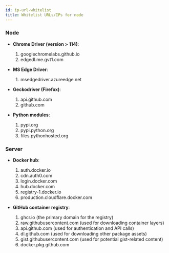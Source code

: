 ```yaml
---
id: ip-url-whitelist
title: Whitelist URLs/IPs for node
---
```



### Node

* **Chrome Driver (version > 114)**:
    1. googlechromelabs.github.io  
    2. edgedl.me.gvt1.com

* **MS Edge Driver**:
    1. msedgedriver.azureedge.net

* **Geckodriver (Firefox)**:
    1. api.github.com  
    2. github.com

* **Python modules**:
    1. pypi.org  
    2. pypi.python.org  
    3. files.pythonhosted.org

### Server

* **Docker hub**:

    1. auth.docker.io  
    2. cdn.auth0.com  
    3. login.docker.com  
    4. hub.docker.com  
    5. registry-1.docker.io  
    6. production.cloudflare.docker.com

* **GitHub container registry**:

    1. ghcr.io (the primary domain for the registry)  
    2. raw.githubusercontent.com (used for downloading container layers)
    3. api.github.com (used for authentication and API calls)
    4. dl.github.com (used for downloading other package assets)
    5. gist.githubusercontent.com (used for potential gist-related content)
    6. docker.pkg.github.com


